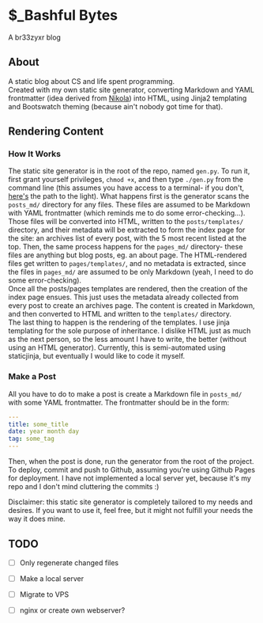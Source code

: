 # $\_Bashful Bytes

A br33zyxr blog

## About
A static blog about CS and life spent programming.  
Created with my own static site generator, converting 
Markdown and YAML frontmatter (idea derived from 
[Nikola](https://getnikola.com/)) into HTML, using
Jinja2 templating and Bootswatch theming (because 
ain't nobody got time for that).  

## Rendering Content
### How It Works
The static site generator is in the root of the repo, named
`gen.py`. To run it, first grant yourself privileges, `chmod +x`,
and then type `./gen.py` from the command line (this assumes you
have access to a terminal- if you don't,
[here's](https://www.archlinux.org/) the path to the light).
What happens first is the generator scans the `posts_md/`
directory for any files. These files are assumed to be Markdown
with YAML frontmatter (which reminds me to do some error-checking...).
Those files will be converted into HTML, written to the 
`posts/templates/` directory, and their metadata will
be extracted to form the index page for the site: an archives list
of every post, with the 5 most recent listed at the top. Then, the
same process happens for the `pages_md/` directory- these files
are anything but blog posts, eg. an about page. The HTML-rendered
files get written to `pages/templates/`, and no metadata is extracted,
since the files in `pages_md/` are assumed to be only Markdown
(yeah, I need to do some error-checking).  
Once all the posts/pages templates are rendered, then the creation
of the index page ensues. This just uses the metadata already 
collected from every post to create an archives page. The content
is created in Markdown, and then converted to HTML and written to
the `templates/` directory.  
The last thing to happen is the rendering of the templates. I use
jinja templating for the sole purpose of inheritance. I dislike
HTML just as much as the next person, so the less amount I have
to write, the better (without using an HTML generator). Currently,
this is semi-automated using staticjinja, but eventually I would
like to code it myself.

### Make a Post
All you have to do to make a post is create a Markdown file in
`posts_md/` with some YAML frontmatter. The frontmatter should
be in the form:
```yaml
---
title: some_title
date: year month day
tag: some_tag
---
```
Then, when the post is done, run the generator from the root
of the project. To deploy, commit and push to Github, assuming
you're using Github Pages for deployment. I have not implemented
a local server yet, because it's my repo and I don't mind cluttering
the commits :)

Disclaimer: this static site generator is completely tailored to
my needs and desires. If you want to use it, feel free, but it 
might not fulfill your needs the way it does mine.

## TODO
- [ ] Only regenerate changed files
- [ ] Make a local server
- [ ] Migrate to VPS
- [ ] nginx or create own webserver?

